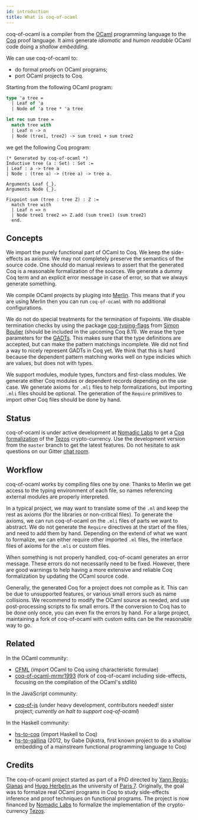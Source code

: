 ```yaml
---
id: introduction
title: What is coq-of-ocaml
---
```


coq-of-ocaml is a compiler from the [OCaml](https://ocaml.org/) programming language to the [Coq](https://coq.inria.fr/) proof language. It aims generate *idiomatic* and *human readable* OCaml code doing a *shallow embedding*.

We can use coq-of-ocaml to:
* do formal proofs on OCaml programs;
* port OCaml projects to Coq. 

Starting from the following OCaml program:
```ocaml
type 'a tree =
  | Leaf of 'a
  | Node of 'a tree * 'a tree

let rec sum tree =
  match tree with
  | Leaf n -> n
  | Node (tree1, tree2) -> sum tree1 + sum tree2
```
we get the following Coq program:
```coq
(* Generated by coq-of-ocaml *)
Inductive tree (a : Set) : Set :=
| Leaf : a -> tree a
| Node : (tree a) -> (tree a) -> tree a.

Arguments Leaf {_}.
Arguments Node {_}.

Fixpoint sum (tree : tree Z) : Z :=
  match tree with
  | Leaf n => n
  | Node tree1 tree2 => Z.add (sum tree1) (sum tree2)
  end.
```

## Concepts
We import the purely functional part of OCaml to Coq. We keep the side-effects as axioms. We may not completely preserve the semantics of the source code. One should do manual reviews to assert that the generated Coq is a reasonable formalization of the sources. We generate a dummy Coq term and an explicit error message in case of error, so that we always generate something.

We compile OCaml projects by pluging into [Merlin](https://github.com/ocaml/merlin). This means that if you are using Merlin then you can run `coq-of-ocaml` with no additional configurations.

We do not do special treatments for the termination of fixpoints. We disable termination checks by using the package [coq-typing-flags](https://github.com/SimonBoulier/TypingFlags) from [Simon Boulier](http://perso.eleves.ens-rennes.fr/people/Simon.Boulier/) (should be included in the upcoming Coq 8.11). We erase the type parameters for the [GADTs](https://caml.inria.fr/pub/docs/manual-ocaml/manual033.html). This makes sure that the type definitions are accepted, but can make the pattern matchings incomplete. We did not find a way to nicely represent GADTs in Coq yet. We think that this is hard because the dependent pattern matching works well on type indicies which are values, but does not with types.

We support modules, module types, functors and first-class modules. We generate either Coq modules or dependent records depending on the use case. We generate axioms for `.mli` files to help formalizations, but importing `.mli` files should be optional. The generation of the `Require` primitives to import other Coq files should be done by hand.

## Status
coq-of-ocaml is under active development at [Nomadic Labs](https://www.nomadic-labs.com/) to get a [Coq formalization](https://clarus.github.io/coq-of-ocaml/examples/tezos/) of the [Tezos](https://tezos.com/) crypto-currency. Use the development version from the `master` branch to get the latest features. Do not hesitate to ask questions on our Gitter [chat room](https://gitter.im/clarus/coq-of-ocaml).

## Workflow
coq-of-ocaml works by compiling files one by one. Thanks to Merlin we get access to the typing environment of each file, so names referencing external modules are properly interpreted.

In a typical project, we may want to translate some of the `.ml` and keep the rest as axioms (for the libraries or non-critical files). To generate the axioms, we can run coq-of-ocaml on the `.mli` files of parts we want to abstract. We do not generate the `Require` directives at the start of the files, and need to add them by hand. Depending on the extend of what we want to formalize, we can either require other imported `.ml` files, the interface files of axioms for the `.mli` or custom files.

When something is not properly handled, coq-of-ocaml generates an error message. These errors do not necessarily need to be fixed. However, there are good warnings to help having a more extensive and reliable Coq formalization by updating the OCaml source code.

Generally, the generated Coq for a project does not compile as it. This can be due to unsupported features, or various small errors such as name collisions. We recommend to modify the OCaml source as needed, and use post-processing scripts to fix small errors. If the conversion to Coq has to be done only once, you can even fix the errors by hand. For a large project, maintaining a fork of coq-of-ocaml with custom edits can be the reasonable way to go.

## Related
In the OCaml community:
* [CFML](http://chargueraud.org/softs/cfml/) (import OCaml to Coq using characteristic formulae)
* [coq-of-ocaml-mrmr1993](https://github.com/mrmr1993/coq-of-ocaml) (fork of coq-of-ocaml including side-effects, focusing on the compilation of the OCaml's stdlib)

In the JavaScript community:
* [coq-of-js](https://github.com/clarus/coq-of-js) (under heavy development, contributors needed! sister project; *currently on halt to support coq-of-ocaml*)

In the Haskell community:
* [hs-to-coq](https://github.com/antalsz/hs-to-coq) (import Haskell to Coq)
* [hs-to-gallina](https://github.com/gdijkstra/hs-to-gallina) (2012, by Gabe Dijkstra, first known project to do a shallow embedding of a mainstream functional programming language to Coq)

## Credits
The coq-of-ocaml project started as part of a PhD directed by [Yann Regis-Gianas](http://yann.regis-gianas.org/) and [Hugo Herbelin
](http://pauillac.inria.fr/~herbelin/) as the university of [Paris 7](https://u-paris.fr/). Originally, the goal was to formalize real OCaml programs in Coq to study side-effects inference and proof techniques on functional programs. The project is now financed by [Nomadic Labs](https://www.nomadic-labs.com/) to formalize the implementation of the crypto-currency [Tezos](https://tezos.com/).
